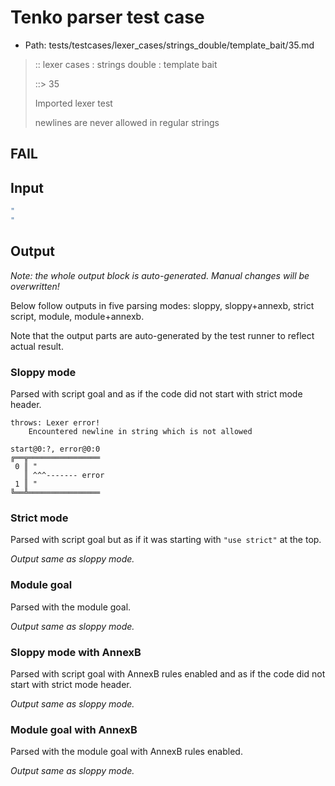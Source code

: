 # Tenko parser test case

- Path: tests/testcases/lexer_cases/strings_double/template_bait/35.md

> :: lexer cases : strings double : template bait
>
> ::> 35
>
> Imported lexer test
>
> newlines are never allowed in regular strings

## FAIL

## Input

`````js
"
"
`````

## Output

_Note: the whole output block is auto-generated. Manual changes will be overwritten!_

Below follow outputs in five parsing modes: sloppy, sloppy+annexb, strict script, module, module+annexb.

Note that the output parts are auto-generated by the test runner to reflect actual result.

### Sloppy mode

Parsed with script goal and as if the code did not start with strict mode header.

`````
throws: Lexer error!
    Encountered newline in string which is not allowed

start@0:?, error@0:0
╔══╦════════════════
 0 ║ "
   ║ ^^^------- error
 1 ║ "
╚══╩════════════════

`````

### Strict mode

Parsed with script goal but as if it was starting with `"use strict"` at the top.

_Output same as sloppy mode._

### Module goal

Parsed with the module goal.

_Output same as sloppy mode._

### Sloppy mode with AnnexB

Parsed with script goal with AnnexB rules enabled and as if the code did not start with strict mode header.

_Output same as sloppy mode._

### Module goal with AnnexB

Parsed with the module goal with AnnexB rules enabled.

_Output same as sloppy mode._
